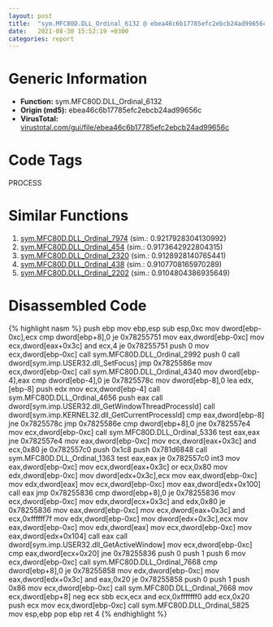 ```yaml
---
layout: post
title:  "sym.MFC80D.DLL_Ordinal_6132 @ ebea46c6b17785efc2ebcb24ad99656c"
date:   2021-08-30 15:52:19 +0300
categories: report
---
```


# Generic Information
- **Function:** sym.MFC80D.DLL\_Ordinal\_6132
- **Origin (md5):** ebea46c6b17785efc2ebcb24ad99656c
- **VirusTotal:** [virustotal.com/gui/file/ebea46c6b17785efc2ebcb24ad99656c][virustotal_ref]

# Code Tags
<span class="tag" id="PROCESS">PROCESS</span>


# Similar Functions

1. [sym.MFC80D.DLL\_Ordinal\_7974][similar_1_ref] (sim.: 0.9217928304130992)
2. [sym.MFC80D.DLL\_Ordinal\_454][similar_2_ref] (sim.: 0.9173642922804315)
3. [sym.MFC80D.DLL\_Ordinal\_2320][similar_3_ref] (sim.: 0.9128928140765441)
4. [sym.MFC80D.DLL\_Ordinal\_438][similar_4_ref] (sim.: 0.9107708165970289)
5. [sym.MFC80D.DLL\_Ordinal\_2202][similar_5_ref] (sim.: 0.9104804386935649)


# Disassembled Code

{% highlight nasm %}
push ebp
mov ebp,esp
sub esp,0xc
mov dword[ebp-0xc],ecx
cmp dword[ebp+8],0
je 0x78255751
mov eax,dword[ebp-0xc]
mov ecx,dword[eax+0x3c]
and ecx,4
je 0x78255751
push 0
mov ecx,dword[ebp-0xc]
call sym.MFC80D.DLL_Ordinal_2992
push 0
call dword[sym.imp.USER32.dll_SetFocus]
jmp 0x7825586e
mov ecx,dword[ebp-0xc]
call sym.MFC80D.DLL_Ordinal_4340
mov dword[ebp-4],eax
cmp dword[ebp-4],0
je 0x7825578c
mov dword[ebp-8],0
lea edx,[ebp-8]
push edx
mov ecx,dword[ebp-4]
call sym.MFC80D.DLL_Ordinal_4656
push eax
call dword[sym.imp.USER32.dll_GetWindowThreadProcessId]
call dword[sym.imp.KERNEL32.dll_GetCurrentProcessId]
cmp eax,dword[ebp-8]
jne 0x7825578c
jmp 0x7825586e
cmp dword[ebp+8],0
jne 0x782557e4
mov ecx,dword[ebp-0xc]
call sym.MFC80D.DLL_Ordinal_5336
test eax,eax
jne 0x782557e4
mov eax,dword[ebp-0xc]
mov ecx,dword[eax+0x3c]
and ecx,0x80
je 0x782557c0
push 0x1c8
push 0x781d6848
call sym.MFC80D.DLL_Ordinal_1363
test eax,eax
je 0x782557c0
int3 
mov eax,dword[ebp-0xc]
mov ecx,dword[eax+0x3c]
or ecx,0x80
mov edx,dword[ebp-0xc]
mov dword[edx+0x3c],ecx
mov eax,dword[ebp-0xc]
mov edx,dword[eax]
mov ecx,dword[ebp-0xc]
mov eax,dword[edx+0x100]
call eax
jmp 0x78255836
cmp dword[ebp+8],0
je 0x78255836
mov ecx,dword[ebp-0xc]
mov edx,dword[ecx+0x3c]
and edx,0x80
je 0x78255836
mov eax,dword[ebp-0xc]
mov ecx,dword[eax+0x3c]
and ecx,0xffffff7f
mov edx,dword[ebp-0xc]
mov dword[edx+0x3c],ecx
mov eax,dword[ebp-0xc]
mov edx,dword[eax]
mov ecx,dword[ebp-0xc]
mov eax,dword[edx+0x104]
call eax
call dword[sym.imp.USER32.dll_GetActiveWindow]
mov ecx,dword[ebp-0xc]
cmp eax,dword[ecx+0x20]
jne 0x78255836
push 0
push 1
push 6
mov ecx,dword[ebp-0xc]
call sym.MFC80D.DLL_Ordinal_7668
cmp dword[ebp+8],0
je 0x78255858
mov edx,dword[ebp-0xc]
mov eax,dword[edx+0x3c]
and eax,0x20
je 0x78255858
push 0
push 1
push 0x86
mov ecx,dword[ebp-0xc]
call sym.MFC80D.DLL_Ordinal_7668
mov ecx,dword[ebp+8]
neg ecx
sbb ecx,ecx
and ecx,0xfffffff0
add ecx,0x20
push ecx
mov ecx,dword[ebp-0xc]
call sym.MFC80D.DLL_Ordinal_5825
mov esp,ebp
pop ebp
ret 4
{% endhighlight %}


[similar_1_ref]: /report/sym.MFC80D.DLL_Ordinal_7974@ebea46c6b17785efc2ebcb24ad99656c
[similar_2_ref]: /report/sym.MFC80D.DLL_Ordinal_454@ebea46c6b17785efc2ebcb24ad99656c
[similar_3_ref]: /report/sym.MFC80D.DLL_Ordinal_2320@ebea46c6b17785efc2ebcb24ad99656c
[similar_4_ref]: /report/sym.MFC80D.DLL_Ordinal_438@ebea46c6b17785efc2ebcb24ad99656c
[similar_5_ref]: /report/sym.MFC80D.DLL_Ordinal_2202@ebea46c6b17785efc2ebcb24ad99656c
[virustotal_ref]: https://www.virustotal.com/gui/file/ebea46c6b17785efc2ebcb24ad99656c